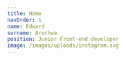 ```yaml
---
title: Home
navOrder: 1
name: Edward
surname: Arechwa
position: Junior Front-end developer
image: /images/uploads/instagram.svg
---
```

